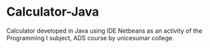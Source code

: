 # Calculator-Java

Calculator developed in Java using IDE Netbeans as an activity of the Programming I subject, ADS course by unicesumar college. 
